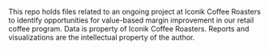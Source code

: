 This repo holds files related to an ongoing project at Iconik Coffee Roasters to identify opportunities for value-based margin improvement in our retail coffee program. Data is property of Iconik Coffee Roasters. Reports and visualizations are the intellectual property of the author.
